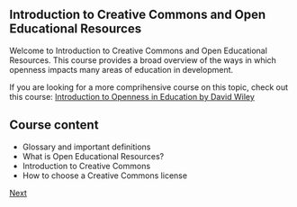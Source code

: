 ## Introduction to Creative Commons and Open Educational Resources
Welcome to Introduction to Creative Commons and Open Educational Resources. This course provides a broad overview of the ways in which openness impacts many areas of education in development.

If you are looking for a more comprihensive course on this topic, check out this course: [Introduction to Openness in Education by David Wiley](https://learn.canvas.net/courses/4)

## Course content
* Glossary and important definitions
* What is Open Educational Resources?
* Introduction to Creative Commons
* How to choose a Creative Commons license

[Next](https://github.com/christer-io/creativecommons-minicourse/blob/master/part-1.md)
